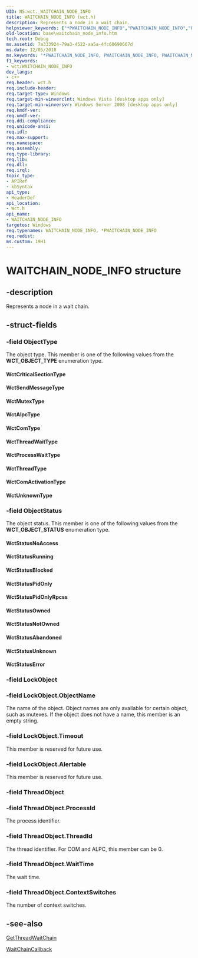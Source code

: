 ```yaml
---
UID: NS:wct._WAITCHAIN_NODE_INFO
title: WAITCHAIN_NODE_INFO (wct.h)
description: Represents a node in a wait chain.helpviewer_keywords: ["*PWAITCHAIN_NODE_INFO","PWAITCHAIN_NODE_INFO","PWAITCHAIN_NODE_INFO structure pointer","WAITCHAIN_NODE_INFO","WAITCHAIN_NODE_INFO structure","WctAlpcType","WctComActivationType","WctComType","WctCriticalSectionType","WctMutexType","WctProcessWaitType","WctSendMessageType","WctStatusAbandoned","WctStatusBlocked","WctStatusError","WctStatusNoAccess","WctStatusNotOwned","WctStatusOwned","WctStatusPidOnly","WctStatusPidOnlyRpcss","WctStatusRunning","WctStatusUnknown","WctThreadType","WctThreadWaitType","WctUnknownType","base.waitchain_node_info","wct/PWAITCHAIN_NODE_INFO","wct/WAITCHAIN_NODE_INFO"]
old-location: base\waitchain_node_info.htm
tech.root: Debug
ms.assetid: 7a333924-79a3-4522-aa5a-4fc60690667d
ms.date: 12/05/2018
ms.keywords: '*PWAITCHAIN_NODE_INFO, PWAITCHAIN_NODE_INFO, PWAITCHAIN_NODE_INFO structure pointer, WAITCHAIN_NODE_INFO, WAITCHAIN_NODE_INFO structure, WctAlpcType, WctComActivationType, WctComType, WctCriticalSectionType, WctMutexType, WctProcessWaitType, WctSendMessageType, WctStatusAbandoned, WctStatusBlocked, WctStatusError, WctStatusNoAccess, WctStatusNotOwned, WctStatusOwned, WctStatusPidOnly, WctStatusPidOnlyRpcss, WctStatusRunning, WctStatusUnknown, WctThreadType, WctThreadWaitType, WctUnknownType, base.waitchain_node_info, wct/PWAITCHAIN_NODE_INFO, wct/WAITCHAIN_NODE_INFO'
f1_keywords:
- wct/WAITCHAIN_NODE_INFO
dev_langs:
- c++
req.header: wct.h
req.include-header: 
req.target-type: Windows
req.target-min-winverclnt: Windows Vista [desktop apps only]
req.target-min-winversvr: Windows Server 2008 [desktop apps only]
req.kmdf-ver: 
req.umdf-ver: 
req.ddi-compliance: 
req.unicode-ansi: 
req.idl: 
req.max-support: 
req.namespace: 
req.assembly: 
req.type-library: 
req.lib: 
req.dll: 
req.irql: 
topic_type:
- APIRef
- kbSyntax
api_type:
- HeaderDef
api_location:
- Wct.h
api_name:
- WAITCHAIN_NODE_INFO
targetos: Windows
req.typenames: WAITCHAIN_NODE_INFO, *PWAITCHAIN_NODE_INFO
req.redist: 
ms.custom: 19H1
---
```


# WAITCHAIN_NODE_INFO structure


## -description


Represents a node in a wait chain.


## -struct-fields




### -field ObjectType

The object type. This member is one of the following values from the <b>WCT_OBJECT_TYPE</b> enumeration type.

<a id="WctCriticalSectionType"></a>
<a id="wctcriticalsectiontype"></a>
<a id="WCTCRITICALSECTIONTYPE"></a>


#### WctCriticalSectionType

<a id="WctSendMessageType"></a>
<a id="wctsendmessagetype"></a>
<a id="WCTSENDMESSAGETYPE"></a>


#### WctSendMessageType

<a id="WctMutexType"></a>
<a id="wctmutextype"></a>
<a id="WCTMUTEXTYPE"></a>


#### WctMutexType

<a id="WctAlpcType"></a>
<a id="wctalpctype"></a>
<a id="WCTALPCTYPE"></a>


#### WctAlpcType

<a id="WctComType"></a>
<a id="wctcomtype"></a>
<a id="WCTCOMTYPE"></a>


#### WctComType

<a id="WctThreadWaitType"></a>
<a id="wctthreadwaittype"></a>
<a id="WCTTHREADWAITTYPE"></a>


#### WctThreadWaitType

<a id="WctProcessWaitType"></a>
<a id="wctprocesswaittype"></a>
<a id="WCTPROCESSWAITTYPE"></a>


#### WctProcessWaitType

<a id="WctThreadType"></a>
<a id="wctthreadtype"></a>
<a id="WCTTHREADTYPE"></a>


#### WctThreadType

<a id="WctComActivationType"></a>
<a id="wctcomactivationtype"></a>
<a id="WCTCOMACTIVATIONTYPE"></a>


#### WctComActivationType

<a id="WctUnknownType"></a>
<a id="wctunknowntype"></a>
<a id="WCTUNKNOWNTYPE"></a>


#### WctUnknownType


### -field ObjectStatus

The object status.  This member is one of the following values from the <b>WCT_OBJECT_STATUS</b> enumeration type.

<a id="WctStatusNoAccess"></a>
<a id="wctstatusnoaccess"></a>
<a id="WCTSTATUSNOACCESS"></a>


#### WctStatusNoAccess

<a id="WctStatusRunning"></a>
<a id="wctstatusrunning"></a>
<a id="WCTSTATUSRUNNING"></a>


#### WctStatusRunning

<a id="WctStatusBlocked"></a>
<a id="wctstatusblocked"></a>
<a id="WCTSTATUSBLOCKED"></a>


#### WctStatusBlocked

<a id="WctStatusPidOnly"></a>
<a id="wctstatuspidonly"></a>
<a id="WCTSTATUSPIDONLY"></a>


#### WctStatusPidOnly

<a id="WctStatusPidOnlyRpcss"></a>
<a id="wctstatuspidonlyrpcss"></a>
<a id="WCTSTATUSPIDONLYRPCSS"></a>


#### WctStatusPidOnlyRpcss

<a id="WctStatusOwned"></a>
<a id="wctstatusowned"></a>
<a id="WCTSTATUSOWNED"></a>


#### WctStatusOwned

<a id="WctStatusNotOwned"></a>
<a id="wctstatusnotowned"></a>
<a id="WCTSTATUSNOTOWNED"></a>


#### WctStatusNotOwned

<a id="WctStatusAbandoned"></a>
<a id="wctstatusabandoned"></a>
<a id="WCTSTATUSABANDONED"></a>


#### WctStatusAbandoned

<a id="WctStatusUnknown"></a>
<a id="wctstatusunknown"></a>
<a id="WCTSTATUSUNKNOWN"></a>


#### WctStatusUnknown

<a id="WctStatusError"></a>
<a id="wctstatuserror"></a>
<a id="WCTSTATUSERROR"></a>


#### WctStatusError


### -field LockObject


### -field LockObject.ObjectName

The name of the object. Object names are only available for certain object, such as mutexes. If the object does not have a name, this member is an empty string.


### -field LockObject.Timeout

This member is reserved for future use.


### -field LockObject.Alertable

This member is reserved for future use.


### -field ThreadObject


### -field ThreadObject.ProcessId

The process identifier.


### -field ThreadObject.ThreadId

The thread identifier. For COM and ALPC, this member can be 0.


### -field ThreadObject.WaitTime

The wait time.


### -field ThreadObject.ContextSwitches

The number of context switches.


## -see-also




<a href="https://docs.microsoft.com/windows/desktop/api/wct/nf-wct-getthreadwaitchain">GetThreadWaitChain</a>



<a href="https://docs.microsoft.com/windows/desktop/api/wct/nc-wct-pwaitchaincallback">WaitChainCallback</a>
 

 


